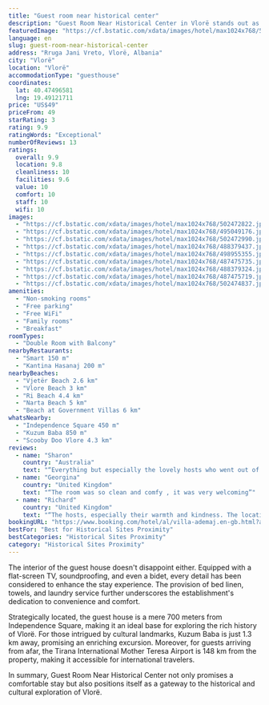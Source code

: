 ```yaml
---
title: "Guest room near historical center"
description: "Guest Room Near Historical Center in Vlorë stands out as a prime choice for travelers seeking comfort and convenience."
featuredImage: "https://cf.bstatic.com/xdata/images/hotel/max1024x768/502472822.jpg?k=ba935a5cfbe856f84f635371beb1be260311696d5a32fea60d6f9a608a21a39d&o=&hp=1"
language: en
slug: guest-room-near-historical-center
address: "Rruga Jani Vreto, Vlorë, Albania"
city: "Vlorë"
location: "Vlorë"
accommodationType: "guesthouse"
coordinates:
  lat: 40.47496581
  lng: 19.49121711
price: "US$49"
priceFrom: 49
starRating: 3
rating: 9.9
ratingWords: "Exceptional"
numberOfReviews: 13
ratings:
  overall: 9.9
  location: 9.8
  cleanliness: 10
  facilities: 9.6
  value: 10
  comfort: 10
  staff: 10
  wifi: 10
images:
  - "https://cf.bstatic.com/xdata/images/hotel/max1024x768/502472822.jpg?k=ba935a5cfbe856f84f635371beb1be260311696d5a32fea60d6f9a608a21a39d&o=&hp=1"
  - "https://cf.bstatic.com/xdata/images/hotel/max1024x768/495049176.jpg?k=729baea90cd13761443c73bd988f5cf50861ae2de2c10f08a8b581258f71a7fb&o=&hp=1"
  - "https://cf.bstatic.com/xdata/images/hotel/max1024x768/502472990.jpg?k=52aa962ba6af788eae37a17653e22a61952d0e876ddbf22d566112e94a6e50e4&o=&hp=1"
  - "https://cf.bstatic.com/xdata/images/hotel/max1024x768/488379437.jpg?k=88a53e44969701305f811cf87c34eae0c5a4f82091d6351f8d8b66c8375cf550&o=&hp=1"
  - "https://cf.bstatic.com/xdata/images/hotel/max1024x768/498955355.jpg?k=f042e90c7521692fbad9a58f1fe09f5b41c353da8e18a6ed0804feb89611fc04&o=&hp=1"
  - "https://cf.bstatic.com/xdata/images/hotel/max1024x768/487475735.jpg?k=a8eaef6b7cd73c6dc6de0b7b3998ad7657424e1a65d28da7c273d1df700952e2&o=&hp=1"
  - "https://cf.bstatic.com/xdata/images/hotel/max1024x768/488379324.jpg?k=de9a5d90785e69147dd584a14cc890933306e263ac8b09bd1df1d3b76d0d7d09&o=&hp=1"
  - "https://cf.bstatic.com/xdata/images/hotel/max1024x768/487475719.jpg?k=8c9a45c1a3bd2226af86b0db97fee7a1ff5abe83b6540563382e8407816b9a7a&o=&hp=1"
  - "https://cf.bstatic.com/xdata/images/hotel/max1024x768/502474837.jpg?k=577c9539a838460f7fc3acf569b67b1217e24622eac31990bd304ee6bc4f2557&o=&hp=1"
amenities:
  - "Non-smoking rooms"
  - "Free parking"
  - "Free WiFi"
  - "Family rooms"
  - "Breakfast"
roomTypes:
  - "Double Room with Balcony"
nearbyRestaurants:
  - "Smart 150 m"
  - "Kantina Hasanaj 200 m"
nearbyBeaches:
  - "Vjetër Beach 2.6 km"
  - "Vlore Beach 3 km"
  - "Ri Beach 4.4 km"
  - "Narta Beach 5 km"
  - "Beach at Government Villas 6 km"
whatsNearby:
  - "Independence Square 450 m"
  - "Kuzum Baba 850 m"
  - "Scooby Doo Vlore 4.3 km"
reviews:
  - name: "Sharon"
    country: "Australia"
    text: "“Everything but especially the lovely hosts who went out of their way to make our stay comfortable”"
  - name: "Georgina"
    country: "United Kingdom"
    text: "“The room was so clean and comfy , it was very welcoming”"
  - name: "Richard"
    country: "United Kingdom"
    text: "“The hosts, especially their warmth and kindness. The location was peaceful and the room at the top of the house was private and the house in general very well appointed and secure. Use of two, not just one balcony! Now listen: If you do stay here,...”"
bookingURL: "https://www.booking.com/hotel/al/villa-ademaj.en-gb.html?aid=8035640"
bestFor: "Best for Historical Sites Proximity"
bestCategories: "Historical Sites Proximity"
category: "Historical Sites Proximity"
---
```


The interior of the guest house doesn't disappoint either. Equipped with a flat-screen TV, soundproofing, and even a bidet, every detail has been considered to enhance the stay experience. The provision of bed linen, towels, and laundry service further underscores the establishment's dedication to convenience and comfort.

Strategically located, the guest house is a mere 700 meters from Independence Square, making it an ideal base for exploring the rich history of Vlorë. For those intrigued by cultural landmarks, Kuzum Baba is just 1.3 km away, promising an enriching excursion. Moreover, for guests arriving from afar, the Tirana International Mother Teresa Airport is 148 km from the property, making it accessible for international travelers.

In summary, Guest Room Near Historical Center not only promises a comfortable stay but also positions itself as a gateway to the historical and cultural exploration of Vlorë.